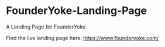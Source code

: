 # FounderYoke-Landing-Page
A Landing Page for FounderYoke.

Find the live landing page here: https://www.founderyoke.com/
